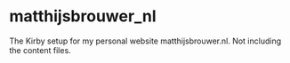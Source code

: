 # matthijsbrouwer_nl
The Kirby setup for my personal website matthijsbrouwer.nl. Not including the content files.
